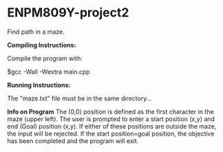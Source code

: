 # ENPM809Y-project2
Find path in a maze. 

**Compiling Instructions:**

Compile the program with:

$gcc -Wall -Wextra main.cpp


**Running Instructions:**

The "maze.txt" file must be in the same directory...

**Info on Program**
The (0,0) position is defined as the first character in the maze (upper left). The user is prompted to enter a start position (x,y) and end (Goal) position (x,y). If either of these positions are outside the maze, the input will be rejected. If the start position=goal position, the objective has been completed and the program will exit.  
